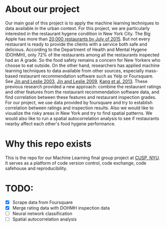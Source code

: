 # About our project
Our main goal of this project is to apply the machine learning techniques to data available in the urban context. For this project, we are particularly interested in the restaurant hygene condition in New York City. The Big Apple has more than [20,000 restaurants by July of 2015](http://http://www.wsj.com/articles/new-york-city-restaurants-multiply-despite-high-profile-closures-1412816142). But not every restaurant is ready to provide the clients with a service both safe and delicious. According to the Department of Health and Mental Hygene (DOHMH), only 72% of the restaurants among all the restaurants inspected had an A grade. So the food safety remains a concern for New Yorkers who choose to eat outside.
On the other hand, researchers has applied machine learning techniques to data available from other sources, especially mass-based restaurant recommendation software such as Yelp or Foursquare. See [Jin and Leslie 2003](http://qje.oxfordjournals.org/content/118/2/409.short), [Jin and Leslie 2009](https://www.aeaweb.org/articles?id=10.1257/mic.1.1.237), [Kang et al. 2013](http://www3.cs.stonybrook.edu/~junkang/hygiene/). These previous research provided a new approach: combine the restaurant ratings and other features from the restaurant recommendation software data, and find correlation between these features and restaurant inspection grades. For our project, we use data provided by foursquare and try to establish correlation between ratings and inspection results. Also we would like to visualize the risky areas in New York and try to find spatial patterns. We would also like to run a spatial autocorrelation analysis to see if restaurants nearby affect each other's food hygene performance.
# Why this repo exists
This is the repo for our Machine Learning final group project at [CUSP, NYU](http://cusp.nyu.edu/). It serves as a platform of code version control, code exchange, code safehouse and reproducibility.
# TODO:
- [x] Scrape data from Foursquare
- [x] Merge rating data with DOHMH inspection data
- [ ] Neural network classification
- [ ] Spatial autocorrelation analysis

